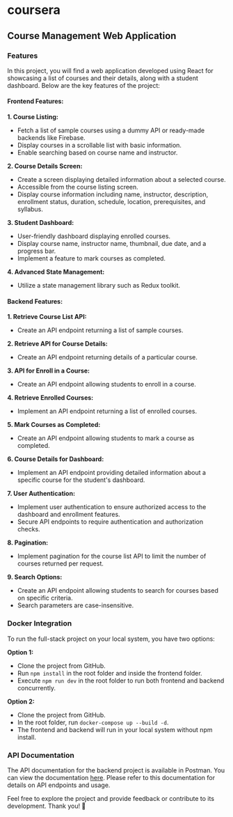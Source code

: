 # coursera

## Course Management Web Application

### Features
In this project, you will find a web application developed using React for showcasing a list of courses and their details, along with a student dashboard. Below are the key features of the project:

#### Frontend Features:

**1. Course Listing:**
   - Fetch a list of sample courses using a dummy API or ready-made backends like Firebase.
   - Display courses in a scrollable list with basic information.
   - Enable searching based on course name and instructor.

**2. Course Details Screen:**
   - Create a screen displaying detailed information about a selected course.
   - Accessible from the course listing screen.
   - Display course information including name, instructor, description, enrollment status, duration, schedule, location, prerequisites, and syllabus.

**3. Student Dashboard:**
   - User-friendly dashboard displaying enrolled courses.
   - Display course name, instructor name, thumbnail, due date, and a progress bar.
   - Implement a feature to mark courses as completed.

**4. Advanced State Management:**
   - Utilize a state management library such as Redux toolkit.

#### Backend Features:

**1. Retrieve Course List API:**
   - Create an API endpoint returning a list of sample courses.

**2. Retrieve API for Course Details:**
   - Create an API endpoint returning details of a particular course.

**3. API for Enroll in a Course:**
   - Create an API endpoint allowing students to enroll in a course.

**4. Retrieve Enrolled Courses:**
   - Implement an API endpoint returning a list of enrolled courses.

**5. Mark Courses as Completed:**
   - Create an API endpoint allowing students to mark a course as completed.

**6. Course Details for Dashboard:**
   - Implement an API endpoint providing detailed information about a specific course for the student's dashboard.

**7. User Authentication:**
   - Implement user authentication to ensure authorized access to the dashboard and enrollment features.
   - Secure API endpoints to require authentication and authorization checks.

**8. Pagination:**
   - Implement pagination for the course list API to limit the number of courses returned per request.

**9. Search Options:**
   - Create an API endpoint allowing students to search for courses based on specific criteria.
   - Search parameters are case-insensitive.

### Docker Integration
To run the full-stack project on your local system, you have two options:

**Option 1:**
   - Clone the project from GitHub.
   - Run `npm install` in the root folder and inside the frontend folder.
   - Execute `npm run dev` in the root folder to run both frontend and backend concurrently.

**Option 2:**
   - Clone the project from GitHub.
   - In the root folder, run `docker-compose up --build -d`.
   - The frontend and backend will run in your local system without npm install.

### API Documentation
The API documentation for the backend project is available in Postman. You can view the documentation [here](https://documenter.getpostman.com/view/29225438/2s9YXpWzAm). Please refer to this documentation for details on API endpoints and usage.

Feel free to explore the project and provide feedback or contribute to its development. Thank you! 🚀

